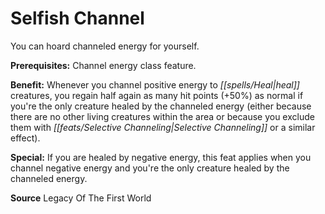 ﻿---
cssclass: [feats]

---
# Selfish Channel

You can hoard channeled energy for yourself.

**Prerequisites:** Channel energy class feature.

**Benefit:** Whenever you channel positive energy to _[[spells/Heal|heal]]_ creatures, you regain half again as many hit points (+50%) as normal if you're the only creature healed by the channeled energy (either because there are no other living creatures within the area or because you exclude them with _[[feats/Selective Channeling|Selective Channeling]]_ or a similar effect).

**Special:** If you are healed by negative energy, this feat applies when you channel negative energy and you're the only creature healed by the channeled energy.

**Source** Legacy Of The First World